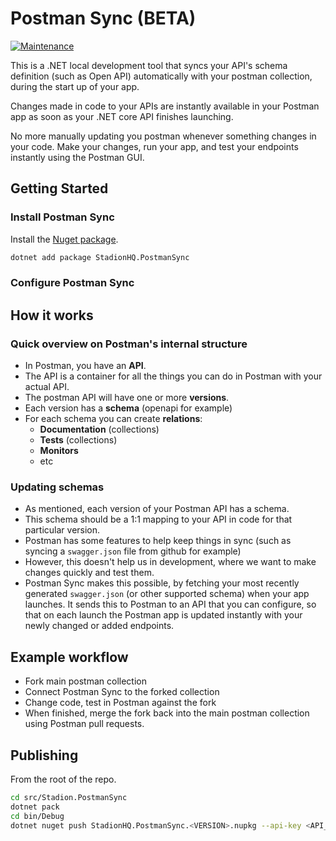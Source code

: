 # Postman Sync (BETA)
[![Maintenance](https://img.shields.io/nuget/v/StadionHQ.PostmanSync)](https://www.nuget.org/packages/StadionHQ.PostmanSync/)

This is a .NET local development tool that syncs your API's schema definition (such as Open API) automatically with your postman collection, during the start up of your app.

Changes made in code to your APIs are instantly available in your Postman app as soon as your .NET core API finishes launching.

No more manually updating you postman whenever something changes in your code. Make your changes, run your app, and test your endpoints instantly using the Postman GUI.

## Getting Started
### Install Postman Sync
Install the [Nuget package](https://www.nuget.org/packages/StadionHQ.PostmanSync/).
```bash
dotnet add package StadionHQ.PostmanSync
```

### Configure Postman Sync


## How it works
### Quick overview on Postman's internal structure
- In Postman, you have an **API**.
- The API is a container for all the things you can do in Postman with your actual API.
- The postman API will have one or more **versions**.
- Each version has a **schema** (openapi for example)
- For each schema you can create **relations**:
  - **Documentation** (collections)
  - **Tests** (collections)
  - **Monitors**
  - etc

### Updating schemas
- As mentioned, each version of your Postman API has a schema.
- This schema should be a 1:1 mapping to your API in code for that particular version.
- Postman has some features to help keep things in sync (such as syncing a `swagger.json` file from github for example)
- However, this doesn't help us in development, where we want to make changes quickly and test them.
- Postman Sync makes this possible, by fetching your most recently generated `swagger.json` (or other supported schema) when your app launches. It sends this to Postman to an API that you can configure, so that on each launch the Postman app is updated instantly with your newly changed or added endpoints.



## Example workflow

- Fork main postman collection
- Connect Postman Sync to the forked collection
- Change code, test in Postman against the fork
- When finished, merge the fork back into the main postman collection using Postman pull requests.

## Publishing
From the root of the repo.

```bash
cd src/Stadion.PostmanSync
dotnet pack
cd bin/Debug
dotnet nuget push StadionHQ.PostmanSync.<VERSION>.nupkg --api-key <API_KEY> --source https://api.nuget.org/v3/index.json

```